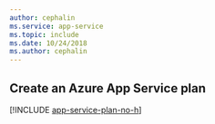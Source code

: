 ```yaml
---
author: cephalin
ms.service: app-service
ms.topic: include
ms.date: 10/24/2018
ms.author: cephalin
---
```

## Create an Azure App Service plan

[!INCLUDE [app-service-plan-no-h](app-service-web-create-app-service-plan-linux-no-h.md)]